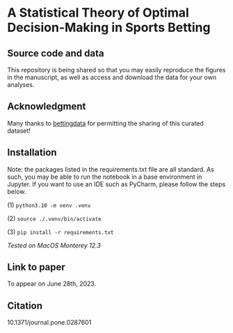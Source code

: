 # A Statistical Theory of Optimal Decision-Making in Sports Betting
## Source code and data

This repository is being shared so that you may easily reproduce the figures 
in the manuscript, as well as access and download the data for your own analyses. 

## Acknowledgment 
Many thanks to [bettingdata](https://bettingdata.com/) 
for permitting the sharing of this curated dataset!

## Installation

Note: the packages listed in the requirements.txt file are all standard. 
As such, you may be able to run the notebook in a base environment in 
Jupyter. If you want to use an IDE such as PyCharm, please follow the 
steps below. 

(1) ``` python3.10 -m venv .venv  ```

(2) ``` source ./.venv/bin/activate  ```

(3) ``` pip install -r requirements.txt ```

_Tested on MacOS Monterey 12.3_

## Link to paper
To appear on June 28th, 2023. 

## Citation
10.1371/journal.pone.0287601


